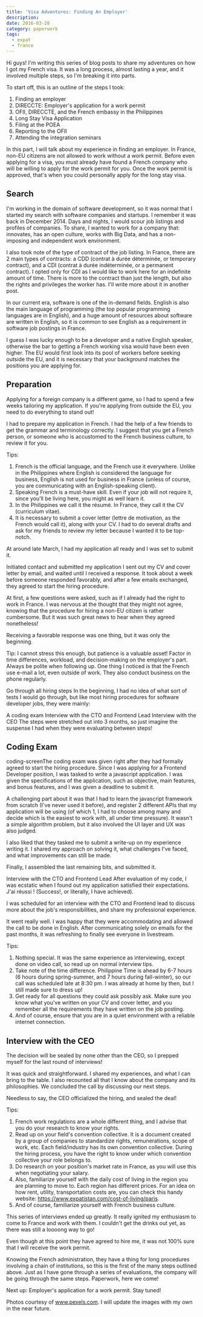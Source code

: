 ```yaml
---
title: 'Visa Adventures: Finding An Employer'
description: 
date: 2016-03-28
category: paperwork
tags:
  - expat
  - france
---
```


Hi guys! I'm writing this series of blog posts to share my adventures on how I got my French visa. It was a long process, almost lasting a year, and it involved multiple steps, so I'm breaking it into parts.

To start off, this is an outline of the steps I took:
1. Finding an employer
2. DIRECCTE: Employer's application for a work permit
3. OFII, DIRECCTE, and the French embassy in the Philippines
4. Long Stay Visa Application
5. Filing at the POEA
6. Reporting to the OFII
7. Attending the integration seminars

In this part, I will talk about my experience in finding an employer. In France, non-EU citizens are not allowed to work without a work permit. Before even applying for a visa, you must already have found a French company who will be willing to apply for the work permit for you. Once the work permit is approved, that's when you could personally apply for the long stay visa.

## Search
I'm working in the domain of software development, so it was normal that I started my search with software companies and startups. I remember it was back in December 2014. Days and nights, I would scour job listings and profiles of companies. To share, I wanted to work for a company that: innovates, has an open culture, works with Big Data, and has a non-imposing and independent work environment.

I also took note of the type of contract of the job listing. In France, there are 2 main types of contracts: a CDD (contrat à durée déterminée, or temporary contract), and a CDI (contrat à durée indéterminée, or a permanent contract). I opted only for CDI as I would like to work here for an indefinite amount of time. There is more to the contract than just the length, but also the rights and privileges the worker has. I'll write more about it in another post.

In our current era, software is one of the in-demand fields. English is also the main language of programming (the top popular programming languages are in English), and a huge amount of resources about software are written in English, so it is common to see English as a requirement in software job postings in France.

I guess I was lucky enough to be a developer and a native English speaker, otherwise the bar to getting a French working visa would have been even higher. The EU would first look into its pool of workers before seeking outside the EU, and it is necessary that your background matches the positions you are applying for.

## Preparation

Applying for a foreign company is a different game, so I had to spend a few weeks tailoring my application. If you're applying from outside the EU, you need to do everything to stand out!

I had to prepare my application in French. I had the help of a few friends to get the grammar and terminology correctly. I suggest that you get a French person, or someone who is accustomed to the French business culture, to review it for you.

Tips:
1. French is the official language, and the French use it everywhere. Unlike in the Philippines where English is considered the language for business, English is not used for business in France (unless of course, you are communicating with an English-speaking client).
2. Speaking French is a must-have skill. Even if your job will not require it, since you'll be living here, you might as well learn it.
3. In the Philippines we call it the résumé. In France, they call it the CV (curriculum vitae).
4. It is necessary to submit a cover letter (lettre de motivation, as the French would call it), along with your CV. I had to do several drafts and ask for my friends to review my letter because I wanted it to be top-notch.

At around late March, I had my application all ready and I was set to submit it.

Initiated contact and submitted my application
I sent out my CV and cover letter by email, and waited until I received a response. It took about a week before someone responded favorably, and after a few emails exchanged, they agreed to start the hiring procedure.

At first, a few questions were asked, such as if I already had the right to work in France. I was nervous at the thought that they might not agree, knowing that the procedure for hiring a non-EU citizen is rather cumbersome. But it was such great news to hear when they agreed nonetheless!

Receiving a favorable response was one thing, but it was only the beginning.

Tip: I cannot stress this enough, but patience is a valuable asset! Factor in time differences, workload, and decision-making on the employer's part. Always be polite when following up. One thing I noticed is that the French use e-mail a lot, even outside of work. They also conduct business on the phone regularly.

Go through all hiring steps
In the beginning, I had no idea of what sort of tests I would go through, but like most hiring procedures for software developer jobs, they were mainly:

A coding exam
Interview with the CTO and Frontend Lead
Interview with the CEO
The steps were stretched out into 3 months, so just imagine the suspense I had when they were evaluating between steps!

## Coding Exam

coding-screenThe coding exam was given right after they had formally agreed to start the hiring procedure. Since I was applying for a Frontend Developer position, I was tasked to write a javascript application. I was given the specifications of the application, such as objective, main features, and bonus features, and I was given a deadline to submit it.

A challenging part about it was that I had to learn the javascript framework from scratch (I've never used it before), and register 2 different APIs that my application will be using (of which 1, I had to choose among many and decide which is the easiest to work with, all under time pressure). It wasn't a simple algorithm problem, but it also involved the UI layer and UX was also judged.

I also liked that they tasked me to submit a write-up on my experience writing it. I shared my approach on solving it, what challenges I've faced, and what improvements can still be made.

Finally, I assembled the last remaining bits, and submitted it.

Interview with the CTO and Frontend Lead
After evaluation of my code, I was ecstatic when I found out my application satisfied their expectations. J'ai réussi ! (Success!, or literally, I have achieved).

I was scheduled for an interview with the CTO and Frontend lead to discuss more about the job's responsibilities, and share my professional experience.

It went really well. I was happy that they were accommodating and allowed the call to be done in English. After communicating solely on emails for the past months, it was refreshing to finally see everyone in livestream.

Tips:
1. Nothing special. It was the same experience as interviewing, except done on video call, so read up on normal interview tips.
2. Take note of the time difference. Philippine Time is ahead by 6-7 hours (6 hours during spring-summer, and 7 hours during fall-winter), so our call was scheduled late at 8:30 pm. I was already at home by then, but I still made sure to dress up!
3. Get ready for all questions they could ask possibly ask. Make sure you know what you've written on your CV and cover letter, and you remember all the requirements they have written on the job posting.
4. And of course, ensure that you are in a quiet environment with a reliable internet connection.

## Interview with the CEO
The decision will be sealed by none other than the CEO, so I prepped myself for the last round of interviews!

It was quick and straightforward. I shared my experiences, and what I can bring to the table. I also recounted all that I know about the company and its philosophies. We concluded the call by discussing our next steps.

Needless to say, the CEO officialized the hiring, and sealed the deal!

Tips:
1. French work regulations are a whole different thing, and I advise that you do your research to know your rights.
2. Read up on your field's convention collective. It is a document created by a group of companies to standardize rights, remunerations, scope of work, etc. Each field/industry has its own convention collective. During the hiring process, you have the right to know under which convention collective your role belongs to.
3. Do research on your position's market rate in France, as you will use this when negotiating your salary.
4. Also, familiarize yourself with the daily cost of living in the region you are planning to move to. Each region has different prices. For an idea on how rent, utility, transportation costs are, you can check this handy website: https://www.expatistan.com/cost-of-living/paris.
5. And of course, familiarize yourself with French business culture.

This series of interviews ended up greatly. It really ignited my enthusiasm to come to France and work with them. I couldn't get the drinks out yet, as there was still a loooong way to go!

Even though at this point they have agreed to hire me, it was not 100% sure that I will receive the work permit.

Knowing the French administration, they have a thing for long procedures involving a chain of institutions, so this is the first of the many steps outlined above. Just as I have gone through a series of evaluations, the company will be going through the same steps. Paperwork, here we come!

Next up: Employer's application for a work permit. Stay tuned!

Photos courtesy of www.pexels.com. I will update the images with my own in the near future.